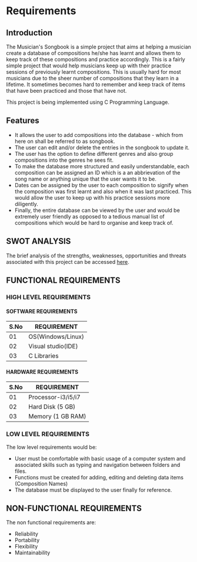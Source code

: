 # **Requirements**
## **Introduction**
The Musician's Songbook is a simple project that aims at helping a musician create a database of compositions he/she has learnt and allows them to keep track of these compositions and practice accordingly.
This is a fairly simple project that would help musicians keep up with their practice sessions of previously learnt compositions. This is usually hard for most musicians due to the sheer number of compositions that they learn in a lifetime. It sometimes becomes hard to remember and keep track of items that have been practiced and those that have not. 

This project is being implemented using C Programming Language. 

## **Features**
* It allows the user to add compositions into the database - which from here on shall be referred to as songbook. 
* The user can edit and/or delete the entries in the songbook to update it. 
* The user has the option to define different genres and also group compositions into the genres he sees fit.
* To make the database more structured and easily understandable, each composition can be assigned an ID which is a an abbrievation of the song name or anything unique that the user wants it to be.
* Dates can be assigned by the user to each composition to signify when the composition was first learnt and also when it was last practiced. This would allow the user to keep up with his practice sessions more diligently.
* Finally, the entire database can be viewed by the user and would be extremely user friendly as opposed to a tedious manual list of compositions which would be hard to organise and keep track of. 

## SWOT ANALYSIS
The brief analysis of the strengths, weaknesses, opportunities and threats associated with this project can be accessed [here](https://github.com/amulyasingaraju/LTTS/blob/main/1_Requirements/SWOT%20Analysis.PNG).

## FUNCTIONAL REQUIREMENTS

### HIGH LEVEL REQUIREMENTS

#### SOFTWARE REQUIREMENTS
| S.No | REQUIREMENT |
|-------|-------------|
| 01    | OS(Windows/Linux)|
| 02    | Visual studio(IDE)|
| 03    | C Libraries|

#### HARDWARE REQUIREMENTS
| S.No | REQUIREMENT |
|-------|-------------|
| 01    | Processor-i3/i5/i7|
| 02    | Hard Disk (5 GB) |
| 03    | Memory (1 GB RAM) |

### LOW LEVEL REQUIREMENTS
The low level requirements would be:
* User must be comfortable with basic usage of a computer system and associated skills such as typing and navigation between folders and files. 
* Functions must be created for adding, editing and deleting data items (Composition Names)
* The database must be displayed to the user finally for reference. 

## NON-FUNCTIONAL REQUIREMENTS
The non functional requirements are:
* Reliability
* Portability
* Flexibility
* Maintainability


